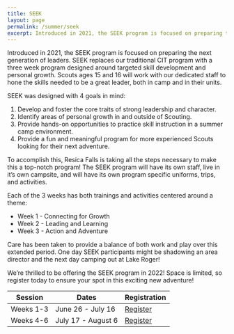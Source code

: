 ```yaml
---
title: SEEK
layout: page
permalink: /summer/seek
excerpt: Introduced in 2021, the SEEK program is focused on preparing the next generation of leaders. SEEK replaces our traditional CIT program with a three week program designed around targeted skill development and personal growth. 
---
```


Introduced in 2021, the SEEK program is focused on preparing the next generation of leaders. SEEK replaces our traditional CIT program with a three week program designed around targeted skill development and personal growth. Scouts ages 15 and 16 will work with our dedicated staff to hone the skills needed to be a great leader, both in camp and in their units.

SEEK was designed with 4 goals in mind:

1. Develop and foster the core traits of strong leadership and character.
2. Identify areas of personal growth in and outside of Scouting.
3. Provide hands-on opportunities to practice skill instruction in a summer camp environment.
4. Provide a fun and meaningful program for more experienced Scouts looking for their next adventure.

To accomplish this, Resica Falls is taking all the steps necessary to make this a top-notch program! The SEEK program will have its own staff, live in it’s own campsite, and will have its own program specific uniforms, trips, and activities.

Each of the 3 weeks has both trainings and activities centered around a theme:

- Week 1 - Connecting for Growth
- Week 2 - Leading and Learning
- Week 3 - Action and Adventure

Care has been taken to provide a balance of both work and play over this extended period. One day SEEK participants might be shadowing an area director and the next day camping out at Lake Roger!

We’re thrilled to be offering the SEEK program in 2022! Space is limited, so register today to ensure your spot in this exciting new adventure!

<table class="table text-center table-sessions">
    <thead class="thead-inverse">
        <tr>
            <th class="text-center">Session</th>
            <th class="text-center">Dates</th>
            <th class="text-center">Registration</th>
        </tr>
    </thead>
    <tbody>
        <tr>
            <td>Weeks 1-3</td>
            <td>June 26 - July 16</td>
            <!-- <td>Coming Soon</td> -->
            <td><a class="btn btn-primary" href="https://scoutingevent.com/525-52835-138422">Register</a></td>
        </tr>
        <tr>
            <td>Weeks 4-6</td>
            <td>July 17 - August 6</td>
            <!-- <td>Coming Soon</td> -->
            <td><a class="btn btn-primary" href="https://scoutingevent.com/525-52835-138427">Register</a></td>
        </tr>
    </tbody>
</table>
